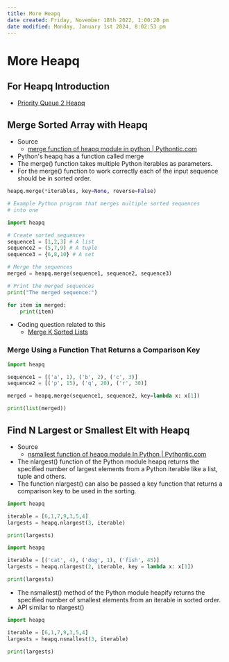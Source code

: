 ```yaml
---
title: More Heapq
date created: Friday, November 18th 2022, 1:00:20 pm
date modified: Monday, January 1st 2024, 8:02:53 pm
---
```


# More Heapq

## For Heapq Introduction

- [Priority Queue 2 Heapq](Algo/Fundamental%20Algorithms/Linked%20List/Stack%20&%20Queue.md#Priority%20Queue%202%20{%20Heapq%20})

## Merge Sorted Array with Heapq

- Source
	- [merge function of heapq module in python | Pythontic.com](https://pythontic.com/algorithms/heapq/merge)
- Python's heapq has a function called merge
- The merge() function takes multiple Python iterables as parameters.
- For the merge() function to work correctly each of the input sequence should be in sorted order.

```python
heapq.merge(*iterables, key=None, reverse=False)
```

```python
# Example Python program that merges multiple sorted sequences
# into one

import heapq

# Create sorted sequences
sequence1 = [1,2,3] # A list
sequence2 = (5,7,9) # A tuple
sequence3 = {6,8,10} # A set

# Merge the sequences
merged = heapq.merge(sequence1, sequence2, sequence3)

# Print the merged sequences
print("The merged sequence:")

for item in merged:
    print(item)
```

- Coding question related to this
	- [Merge K Sorted Lists](Algo/Fundamental%20Algorithms/Misc/Sub%20Array/Merge%20K%20Sorted%20Lists.md)

### Merge Using a Function That Returns a Comparison Key

```python
import heapq

sequence1 = [('a', 1), ('b', 2), ('c', 3)]
sequence2 = [('p', 15), ('q', 20), ('r', 30)]

merged = heapq.merge(sequence1, sequence2, key=lambda x: x[1])

print(list(merged))
```

## Find N Largest or Smallest Elt with Heapq

- Source
	- [nsmallest function of heapq module In Python | Pythontic.com](https://pythontic.com/algorithms/heapq/nsmallest)
- The nlargest() function of the Python module heapq returns the specified number of largest elements from a Python iterable like a list, tuple and others.
- The function nlargest() can also be passed a key function that returns a comparison key to be used in the sorting.

```python
import heapq

iterable = [6,1,7,9,3,5,4]
largests = heapq.nlargest(3, iterable)

print(largests)
```

```python
import heapq

iterable = [('cat', 4), ('dog', 1), ('fish', 45)]
largests = heapq.nlargest(2, iterable, key = lambda x: x[1])

print(largests)
```

- The nsmallest() method of the Python module heapify returns the specified number of smallest elements from an iterable in sorted order.
- API similar to nlargest()

```python
import heapq

iterable = [6,1,7,9,3,5,4]
largests = heapq.nsmallest(3, iterable)

print(largests)
```
